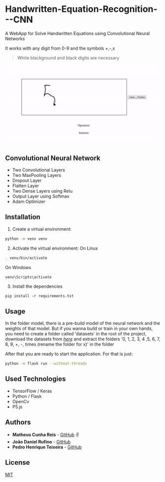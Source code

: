 # Handwritten-Equation-Recognition---CNN

A WebApp for Solve Handwritten Equations using Convolutional Neural Networks

It works with any digit from 0-9 and the symbols +,-,x

> White blackground and black digits are necessary

![Digit Recognition](./demo.gif)

## Convolutional Neural Network
* Two Convolutional Layers
* Two MaxPooling Layers
* Dropout Layer
* Flatten Layer
* Two Dense Layers using Relu
* Output Layer using Softmax
* Adam Optimizer

## Installation

1. Create a virtual environment:
```bash
python -m venv venv
```

2. Activate the virtual environment:
  On Linux
  ```bash
  . venv/bin/activate
  ```

  On Windows
  ```bash
  venv\Scripts\activate
  ```

3. Install the dependencies
```
pip install -r requirements.txt
```

## Usage

In the folder model, there is a pre-build model of the neural network and the weights of that model.
But if you wanna build or train in your own hands, you need to create a folder called 'datasets' in the root of the project, download the datasets from *[here](https://www.kaggle.com/xainano/handwrittenmathsymbols)* and extract the folders '0, 1, 2, 3, 4 ,5, 6, 7, 8, 9, +, -, times (rename the folder for x)' in the folder

After that you are ready to start the application. For that is just:
```bash
python -m flask run --without-threads
```

## Used Technologies
* TensorFlow / Keras
* Python / Flask
* OpenCv
* P5.js

## Authors

* **Matheus Cunha Reis** - [GitHub](https://github.com/matheuscr30) ✌
* **João Daniel Rufino** - [GitHub](https://github.com/JoaoDanielRufino)
* **Pedro Henrique Teixeira** - [GitHub](https://github.com/pedroteixeirazup)

## License
[MIT](https://choosealicense.com/licenses/mit/)
